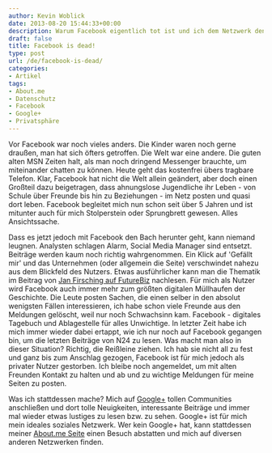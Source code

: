 ```yaml
---
author: Kevin Woblick
date: 2013-08-20 15:44:33+00:00
description: Warum Facebook eigentlich tot ist und ich dem Netzwerk den Rücken kehre und andere Netzwerke nutze.
draft: false
title: Facebook is dead!
type: post
url: /de/facebook-is-dead/
categories:
- Artikel
tags:
- About.me
- Datenschutz
- Facebook
- Google+
- Privatsphäre
---
```


Vor Facebook war noch vieles anders. Die Kinder waren noch gerne draußen, man hat sich öfters getroffen. Die Welt war eine andere. Die guten alten MSN Zeiten halt, als man noch dringend Messenger brauchte, um miteinander chatten zu können. Heute geht das kostenfrei übers tragbare Telefon. Klar, Facebook hat nicht die Welt allein geändert, aber doch einen Großteil dazu beigetragen, dass ahnungslose Jugendliche ihr Leben - von Schule über Freunde bis hin zu Beziehungen - im Netz posten und quasi dort leben. Facebook begleitet mich nun schon seit über 5 Jahren und ist mitunter auch für mich Stolperstein oder Sprungbrett gewesen. Alles Ansichtssache.

Dass es jetzt jedoch mit Facebook den Bach herunter geht, kann niemand leugnen. Analysten schlagen Alarm, Social Media Manager sind entsetzt. Beiträge werden kaum noch richtig wahrgenommen. Ein Klick auf 'Gefällt mir' und das Unternehmen (oder allgemein die Seite) verschwindet nahezu aus dem Blickfeld des Nutzers. Etwas ausführlicher kann man die Thematik im Beitrag von [Jan Firsching auf FutureBiz](http://www.futurebiz.de/artikel/facebook-chronik-nutzerbeitrage-auf-seiten-haben-ihre-wirkung-verloren/) nachlesen. Für mich als Nutzer wird Facebook auch immer mehr zum größten digitalen Müllhaufen der Geschichte. Die Leute posten Sachen, die einen selber in den absolut wenigsten Fällen interessieren, ich habe schon viele Freunde aus den Meldungen gelöscht, weil nur noch Schwachsinn kam. Facebook - digitales Tagebuch und Ablagestelle für alles Unwichtige. In letzter Zeit habe ich mich immer wieder dabei ertappt, wie ich nur noch auf Facebook gegangen bin, um die letzten Beiträge von N24 zu lesen. Was macht man also in dieser Situation? Richtig, die Reißleine ziehen. Ich hab sie nicht all zu fest und ganz bis zum Anschlag gezogen, Facebook ist für mich jedoch als privater Nutzer gestorben. Ich bleibe noch angemeldet, um mit alten Freunden Kontakt zu halten und ab und zu wichtige Meldungen für meine Seiten zu posten.

Was ich stattdessen mache? Mich auf [Google+](https://plus.google.com/u/0/110726465414889739755) tollen Communities anschließen und dort tolle Neuigkeiten, interessante Beiträge und immer mal wieder etwas lustiges zu lesen bzw. zu sehen. Google+ ist für mich mein ideales soziales Netzwerk. Wer kein Google+ hat, kann stattdessen meiner [About.me Seite](http://about.me/kovah) einen Besuch abstatten und mich auf diversen anderen Netzwerken finden.
